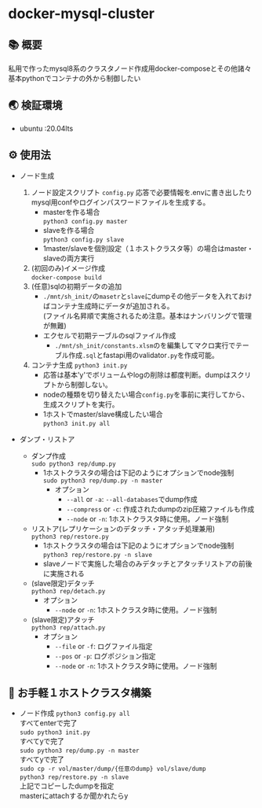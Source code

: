 # docker-mysql-cluster

## 📚 概要
私用で作ったmysql8系のクラスタノード作成用docker-composeとその他諸々  
基本pythonでコンテナの外から制御したい  

## 🌏 検証環境
- ubuntu :20.04lts

## ⚙ 使用法
- ノード生成
    1. ノード設定スクリプト `config.py`
        応答で必要情報を.envに書き出したりmysql用confやログインパスワードファイルを生成する。  
        - masterを作る場合  
        `python3 config.py master`  
        - slaveを作る場合  
        `python3 config.py slave`  
        - 1master/slaveを個別設定（１ホストクラスタ等）の場合はmaster・slaveの両方実行
    1. (初回のみ)イメージ作成  
        `docker-compose build`
    1. (任意)sqlの初期データの追加  
        - `./mnt/sh_init/`の`masetr`と`slave`にdumpその他データを入れておけばコンテナ生成時にデータが追加される。  
        (ファイル名昇順で実施されるため注意。基本はナンバリングで管理が無難)  
        * エクセルで初期テーブルのsqlファイル作成  
            - `./mnt/sh_init/constants.xlsm`のを編集してマクロ実行でテーブル作成`.sql`とfastapi用のvalidator`.py`を作成可能。  
    1. コンテナ生成
        `python3 init.py`  
        - 応答は基本'y'でボリュームやlogの削除は都度判断。dumpはスクリプトから制御しない。
        - nodeの種類を切り替えたい場合`config.py`を事前に実行してから、生成スクリプトを実行。
        - 1ホストでmaster/slave構成したい場合  
        `python3 init.py all`  

- ダンプ・リストア
    - ダンプ作成  
        `sudo python3 rep/dump.py`  
        - 1ホストクラスタの場合は下記のようにオプションでnode強制  
            `sudo python3 rep/dump.py -n master`  
            - オプション  
                - `--all` or `-a`: `--all-databases`でdump作成  
                - `--compress` or `-c`: 作成されたdumpのzip圧縮ファイルも作成  
                - `--node` or `-n`: 1ホストクラスタ時に使用。ノード強制  
    - リストア(レプリケーションのデタッチ・アタッチ処理兼用)  
        `python3 rep/restore.py`  
        - 1ホストクラスタの場合は下記のようにオプションでnode強制  
            `python3 rep/restore.py -n slave`  
        - slaveノードで実施した場合のみデタッチとアタッチリストアの前後に実施される  
    - (slave限定)デタッチ  
        `python3 rep/detach.py`  
        - オプション  
            - `--node` or `-n`: 1ホストクラスタ時に使用。ノード強制  
    - (slave限定)アタッチ  
        `python3 rep/attach.py`  
        - オプション  
            - `--file` or `-f`: ログファイル指定  
            - `--pos` or `-p`: ログポジション指定  
            - `--node` or `-n`: 1ホストクラスタ時に使用。ノード強制  

## 💨 お手軽１ホストクラスタ構築
- ノード作成
    `python3 config.py all`  
    すべてenterで完了  
    `sudo python3 init.py`  
    すべてyで完了  
    `sudo python3 rep/dump.py -n master`  
    すべてyで完了  
    `sudo cp -r vol/master/dump/{任意のdump} vol/slave/dump`  
    `python3 rep/restore.py -n slave`  
    上記でコピーしたdumpを指定  
    masterにattachするか聞かれたらy
